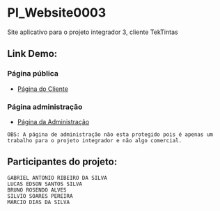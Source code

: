# PI_Website0003
Site aplicativo para o projeto integrador 3, cliente TekTintas

## Link Demo:

### Página pública

* [Página do Cliente]()

### Página administração

* [Página da Administração]()

```
OBS: A página de administração não esta protegido pois é apenas um trabalho para o projeto integrador e não algo comercial.
```

## Participantes do projeto:

```
GABRIEL ANTONIO RIBEIRO DA SILVA
LUCAS EDSON SANTOS SILVA
BRUNO ROSENDO ALVES
SILVIO SOARES PEREIRA
MARCIO DIAS DA SILVA
```
